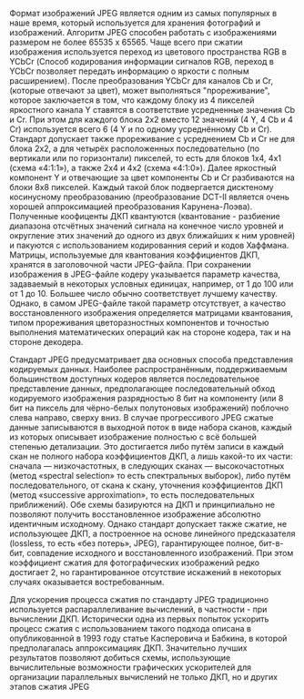Формат изображений JPEG является одним из самых популярных в наше время, который используется для хранения фотографий и изображений. Алгоритм JPEG способен работать с изображениями размером не более 65535 x 65565. 
Чаще всего при сжатии изображения используется переход из цветового пространства RGB в YCbCr (Способ кодирования информации сигналов RGB, переход в YCbCr позволяет передать информацию о яркости с полным расширением). После преобразования YCbCr для каналов Cb и Cr, (которые отвечают за цвет), может выполняться "прореживание", которое заключается в том, что каждому блоку из 4 пикселей яркостного канала Y ставятся в соответствие усредненные значения Cb и Cr. При этом для каждого блока 2х2 вместо 12 значений (4 Y, 4 Cb и 4 Cr) используется всего 6 (4 Y и по одному усреднённому Cb и Cr).
Стандарт допускает также прореживание с усреднением Cb и Cr не для блока 2х2, а для четырёх расположенных последовательно (по вертикали или по горизонтали) пикселей, то есть для блоков 1х4, 4х1 (схема «4:1:1»), а также 2х4 и 4х2 (схема «4:1:0»).
Далее яркостный компонент Y и отвечающие за цвет компоненты Cb и Cr разбиваются на блоки 8х8 пикселей. Каждый такой блок подвергается дисктеному косинусному преобразованию (преобразование DCT-II является очень хорошей аппроксимацией преобразования Карунена-Лоэва). Полученные коофиценты ДКП квантуются (квантование - разбиение диапазона отсчётных значений сигнала на конечное число уровней и округление этих значений до одного из двух ближайших к ним уровней) и пакуются с использованием кодированния серий и кодов Хаффмана.
Матрицы, используемые для квантования коэффициентов ДКП, хранятся в заголовочной части JPEG-файла. При сохранении изображения в JPEG-файле кодеру указывается параметр качества, задаваемый в некоторых условных единицах, например, от 1 до 100 или от 1 до 10. Большее число обычно соответствует лучшему качеству. Однако, в самом JPEG-файле такой параметр отсутствует, а качество восстановленного изображения определяется матрицами квантования, типом прореживания цветоразностных компонентов и точностью выполнения математических операций как на стороне кодера, так и на стороне декодера.

Стандарт JPEG предусматривает два основных способа представления кодируемых данных.
Наиболее распространённым, поддерживаемым большинством доступных кодеров является последовательное представление данных, предполагающее последовательный обход кодируемого изображения разрядностью 8 бит на компоненту (или 8 бит на пиксель для чёрно-белых полутоновых изображений) поблочно слева направо, сверху вниз.
В случае прогрессивого JPEG сжатые данные записываются в выходной поток в виде набора сканов, каждый из которых описывает изображение полностью с всё большей степенью детализации. Это достигается либо путём записи в каждый скан не полного набора коэффициентов ДКП, а лишь какой-то их части: сначала — низкочастотных, в следующих сканах — высокочастотных (метод «spectral selection» то есть спектральных выборок), либо путём последовательного, от скана к скану, уточнения коэффициентов ДКП (метод «successive approximation», то есть последовательных приближений).
Обе схемы базируются на ДКП и принципиально не позволяют получить восстановленное изображение абсолютно идентичным исходному. Однако стандарт допускает также сжатие, не использующее ДКП, а построенное на основе линейного предсказателя (lossless, то есть «без потерь», JPEG), гарантирующее полное, бит-в-бит, совпадение исходного и восстановленного изображений. При этом коэффициент сжатия для фотографических изображений редко достигает 2, но гарантированное отсутствие искажений в некоторых случаях оказывается востребованным.

Для ускорения процесса сжатия по стандарту JPEG традиционно используется распараллеливание вычислений, в частности - при вычислении ДКП. Исторически одна из первых попыток ускорить процесс сжатия с использованием такого подхода описана в опубликованной в 1993 году статье Касперовича и Бабкина, в которой предполагалась аппроксимацияк ДКП. Значительно лучших результатов позволяют добиться схемы, использующие вычислительные возможности графических ускорителей для организации параллельных вычислений не только ДКП, но и других этапов сжатия JPEG
